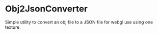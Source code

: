 # Obj2JsonConverter
Simple utility to convert an obj file to a JSON file for webgl use using one texture.
